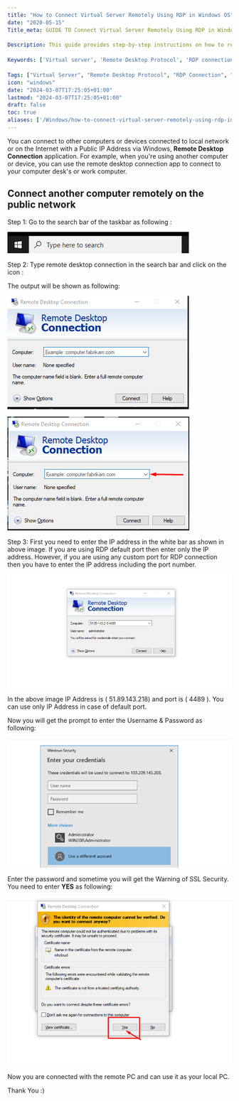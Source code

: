 ```yaml
---
title: "How to Connect Virtual Server Remotely Using RDP in Windows OS"
date: "2020-05-15"
Title_meta: GUIDE TO Connect Virtual Server Remotely Using RDP in Windows OS

Description: This guide provides step-by-step instructions on how to remotely connect to a virtual server using Remote Desktop Protocol (RDP) in Windows OS. Learn how to access and manage virtual servers securely, configure RDP settings, and perform administrative tasks from a remote location.

Keywords: ['Virtual server', 'Remote Desktop Protocol', 'RDP connection', 'Windows OS', 'server administration', 'remote access']

Tags: ["Virtual Server", "Remote Desktop Protocol", "RDP Connection", "Windows OS", "Server Administration", "Remote Access"]
icon: "windows"
date: "2024-03-07T17:25:05+01:00"
lastmod: "2024-03-07T17:25:05+01:00" 
draft: false
toc: true
aliases: ['/Windows/how-to-connect-virtual-server-remotely-using-rdp-in-windows-os/']
---
```


You can connect to other computers or devices connected to local network or on the Internet with a Public IP Address via Windows, **Remote Desktop Connection** application. For example, when you're using another computer or device, you can use the remote desktop connection app to connect to your computer desk's or work computer.

## Connect another computer remotely on the public network

Step 1: Go to the search bar of the taskbar as following :

![](images/rdp1.png)

Step 2: Type remote desktop connection in the search bar and click on the icon :

The output will be shown as following:

![](images/rdp2.png)

![](images/rdp3.png)

Step 3: First you need to enter the IP address in the white bar as shown in above image. If you are using RDP default port then enter only the IP address. However, if you are using any custom port for RDP connection then you have to enter the IP address including the port number.

![](images/rdp4.png)

In the above image IP Address is ( 51.89.143.218) and port is ( 4489 ). You can use only IP Address in case of default port.

Now you will get the prompt to enter the Username & Password as following:

![](images/rdp6.png)

Enter the password and sometime you will get the Warning of SSL Security. You need to enter **YES** as following:

![](images/rdp5.png)

Now you are connected with the remote PC and can use it as your local PC.

Thank You :)
